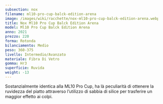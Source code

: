 ```yaml
---
subsection: nox
filename: ml10-pro-cup-balck-edition-arena
image: /images/wiki/racchette/nox-ml10-pro-cup-balck-edition-arena.webp
title: Nox Ml10 Pro Cup Balck Edition Arena
model: Ml10 Pro Cup Balck Edition Arena
anno: 2021
prezzo: 220
forma: Rotonda
bilanciamento: Medio
peso: 360-375
livello: Intermedio/Avanzato
materiale: Fibra Di Vetro
gomma: Hr3
superficie: Ruvida
weight: -13
---
```

Sostanzialmente identica alla ML10 Pro Cup, ha là peculiarità di ottenere la ruvidezza del piatto attraverso l’utilizzo di sabbia di silice per trasferire un maggior effetto ai colpi.